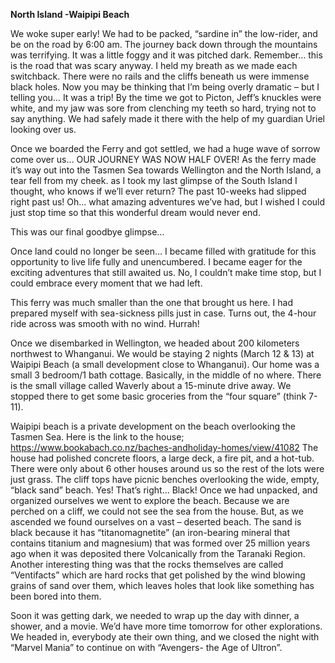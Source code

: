 **North Island -Waipipi Beach**

We woke super early! We had to be packed, “sardine in” the low-rider, and be on the
road by 6:00 am. The journey back down through the mountains was terrifying. It was
a little foggy and it was pitched dark. Remember… this is the road that was scary
anyway. I held my breath as we made each switchback. There were no rails and the
cliffs beneath us were immense black holes. Now you may be thinking that I’m being
overly dramatic – but I telling you… It was a trip! By the time we got to Picton, Jeff’s
knuckles were white, and my jaw was sore from clenching my teeth so hard, trying not
to say anything. We had safely made it there with the help of my guardian Uriel looking
over us.

Once we boarded the Ferry and got settled, we had a huge wave of sorrow come
over us… OUR JOURNEY WAS NOW HALF OVER! As the ferry made it’s way out into the
Tasmen Sea towards Wellington and the North Island, a tear fell from my cheek. as I
took my last glimpse of the South Island I thought, who knows if we’ll ever return? The
past 10-weeks had slipped right past us! Oh… what amazing adventures we’ve had,
but I wished I could just stop time so that this wonderful dream would never end.

This was our final goodbye glimpse…

Once land could no longer be seen… I became filled with gratitude for this opportunity
to live life fully and unencumbered. I became eager for the exciting adventures that
still awaited us. No, I couldn’t make time stop, but I could embrace every moment that
we had left.

This ferry was much smaller than the one that brought us here. I had prepared myself
with sea-sickness pills just in case. Turns out, the 4-hour ride across was smooth with no
wind. Hurrah!

Once we disembarked in Wellington, we headed about 200 kilometers northwest
to Whanganui. We would be staying 2 nights (March 12 & 13) at Waipipi Beach
(a small development close to Whanganui). Our home was a small 3 bedroom/1
bath cottage. Basically, in the middle of no where. There is the small village
called Waverly about a 15-minute drive away. We stopped there to get some
basic groceries from the “four square” (think 7-11).

Waipipi beach is a private development on the beach overlooking the Tasmen
Sea. Here is the link to the house; https://www.bookabach.co.nz/baches-andholiday-homes/view/41082 The house had polished concrete floors, a large
deck, a fire pit, and a hot-tub. There were only about 6 other houses around us
so the rest of the lots were just grass. The cliff tops have picnic benches
overlooking the wide, empty, “black sand” beach. Yes! That’s right… Black!
Once we had unpacked, and organized ourselves we went to explore the
beach. Because we are perched on a cliff, we could not see the sea from the
house. But, as we ascended we found ourselves on a vast – deserted beach.
The sand is black because it has “titanomagnetite” (an iron-bearing mineral that
contains titanium and magnesium) that was formed over 25 million years ago
when it was deposited there Volcanically from the Taranaki Region. Another
interesting thing was that the rocks themselves are called “Ventifacts” which are
hard rocks that get polished by the wind blowing grains of sand over them, which
leaves holes that look like something has been bored into them.

Soon it was getting dark, we needed to wrap up the day with dinner, a shower,
and a movie. We’d have more time tomorrow for other explorations. We
headed in, everybody ate their own thing, and we closed the night with “Marvel
Mania” to continue on with “Avengers- the Age of Ultron”.